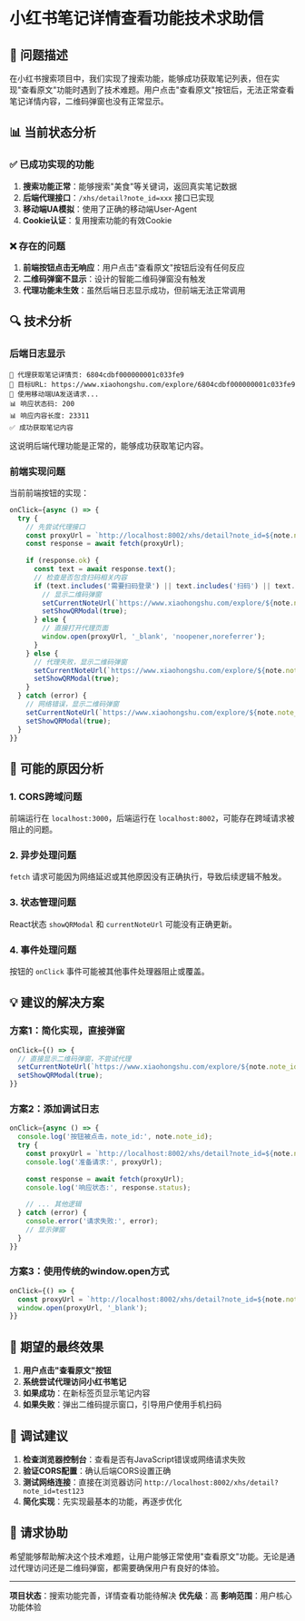# 小红书笔记详情查看功能技术求助信

## 🚨 问题描述

在小红书搜索项目中，我们实现了搜索功能，能够成功获取笔记列表，但在实现"查看原文"功能时遇到了技术难题。用户点击"查看原文"按钮后，无法正常查看笔记详情内容，二维码弹窗也没有正常显示。

## 📊 当前状态分析

### ✅ 已成功实现的功能
1. **搜索功能正常**：能够搜索"美食"等关键词，返回真实笔记数据
2. **后端代理接口**：`/xhs/detail?note_id=xxx` 接口已实现
3. **移动端UA模拟**：使用了正确的移动端User-Agent
4. **Cookie认证**：复用搜索功能的有效Cookie

### ❌ 存在的问题
1. **前端按钮点击无响应**：用户点击"查看原文"按钮后没有任何反应
2. **二维码弹窗不显示**：设计的智能二维码弹窗没有触发
3. **代理功能未生效**：虽然后端日志显示成功，但前端无法正常调用

## 🔍 技术分析

### 后端日志显示
```
📱 代理获取笔记详情页: 6804cdbf000000001c033fe9
🔗 目标URL: https://www.xiaohongshu.com/explore/6804cdbf000000001c033fe9
📱 使用移动端UA发送请求...
📊 响应状态码: 200
📊 响应内容长度: 23311
✅ 成功获取笔记内容
```

这说明后端代理功能是正常的，能够成功获取笔记内容。

### 前端实现问题
当前前端按钮的实现：
```typescript
onClick={async () => {
  try {
    // 先尝试代理接口
    const proxyUrl = `http://localhost:8002/xhs/detail?note_id=${note.note_id}`;
    const response = await fetch(proxyUrl);
    
    if (response.ok) {
      const text = await response.text();
      // 检查是否包含扫码相关内容
      if (text.includes('需要扫码登录') || text.includes('扫码') || text.includes('二维码')) {
        // 显示二维码弹窗
        setCurrentNoteUrl(`https://www.xiaohongshu.com/explore/${note.note_id}`);
        setShowQRModal(true);
      } else {
        // 直接打开代理页面
        window.open(proxyUrl, '_blank', 'noopener,noreferrer');
      }
    } else {
      // 代理失败，显示二维码弹窗
      setCurrentNoteUrl(`https://www.xiaohongshu.com/explore/${note.note_id}`);
      setShowQRModal(true);
    }
  } catch (error) {
    // 网络错误，显示二维码弹窗
    setCurrentNoteUrl(`https://www.xiaohongshu.com/explore/${note.note_id}`);
    setShowQRModal(true);
  }
}}
```

## 🤔 可能的原因分析

### 1. CORS跨域问题
前端运行在 `localhost:3000`，后端运行在 `localhost:8002`，可能存在跨域请求被阻止的问题。

### 2. 异步处理问题
`fetch` 请求可能因为网络延迟或其他原因没有正确执行，导致后续逻辑不触发。

### 3. 状态管理问题
React状态 `showQRModal` 和 `currentNoteUrl` 可能没有正确更新。

### 4. 事件处理问题
按钮的 `onClick` 事件可能被其他事件处理器阻止或覆盖。

## 💡 建议的解决方案

### 方案1：简化实现，直接弹窗
```typescript
onClick={() => {
  // 直接显示二维码弹窗，不尝试代理
  setCurrentNoteUrl(`https://www.xiaohongshu.com/explore/${note.note_id}`);
  setShowQRModal(true);
}}
```

### 方案2：添加调试日志
```typescript
onClick={async () => {
  console.log('按钮被点击，note_id:', note.note_id);
  try {
    const proxyUrl = `http://localhost:8002/xhs/detail?note_id=${note.note_id}`;
    console.log('准备请求:', proxyUrl);
    
    const response = await fetch(proxyUrl);
    console.log('响应状态:', response.status);
    
    // ... 其他逻辑
  } catch (error) {
    console.error('请求失败:', error);
    // 显示弹窗
  }
}}
```

### 方案3：使用传统的window.open方式
```typescript
onClick={() => {
  const proxyUrl = `http://localhost:8002/xhs/detail?note_id=${note.note_id}`;
  window.open(proxyUrl, '_blank');
}}
```

## 🎯 期望的最终效果

1. **用户点击"查看原文"按钮**
2. **系统尝试代理访问小红书笔记**
3. **如果成功**：在新标签页显示笔记内容
4. **如果失败**：弹出二维码提示窗口，引导用户使用手机扫码

## 🔧 调试建议

1. **检查浏览器控制台**：查看是否有JavaScript错误或网络请求失败
2. **验证CORS配置**：确认后端CORS设置正确
3. **测试网络连接**：直接在浏览器访问 `http://localhost:8002/xhs/detail?note_id=test123`
4. **简化实现**：先实现最基本的功能，再逐步优化

## 🙏 请求协助

希望能够帮助解决这个技术难题，让用户能够正常使用"查看原文"功能。无论是通过代理访问还是二维码弹窗，都需要确保用户有良好的体验。

---

**项目状态**：搜索功能完善，详情查看功能待解决
**优先级**：高
**影响范围**：用户核心功能体验